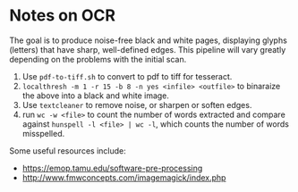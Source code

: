 # Notes on OCR

The goal is to produce noise-free black and white pages, displaying glyphs (letters) that have
sharp, well-defined edges. This pipeline will vary greatly depending on the problems with the
initial scan.

1. Use `pdf-to-tiff.sh` to convert to pdf to tiff for tesseract.
2. `localthresh -m 1 -r 15 -b 8 -n yes <infile> <outfile>` to binaraize the above into a black
   and white image.
3. Use `textcleaner` to remove noise, or sharpen or soften edges.
4. run `wc -w <file>` to count the number of words extracted and compare against `hunspell -l
   <file> | wc -l`, which counts the number of words misspelled.

Some useful resources include:

- https://emop.tamu.edu/software-pre-processing
- http://www.fmwconcepts.com/imagemagick/index.php
